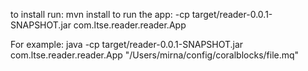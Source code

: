 
to install run: mvn install
to run the app: -cp target/reader-0.0.1-SNAPSHOT.jar com.ltse.reader.reader.App <filePath>

For example: java -cp target/reader-0.0.1-SNAPSHOT.jar com.ltse.reader.reader.App "/Users/mirna/config/coralblocks/file.mq"

